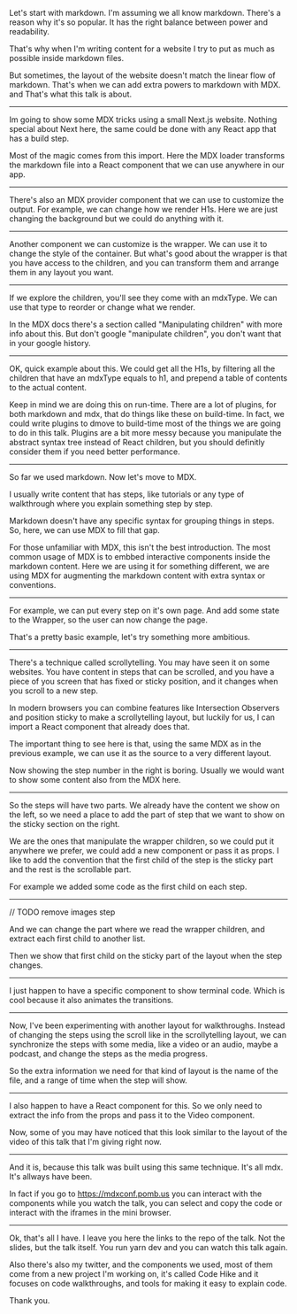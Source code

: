 Let's start with markdown. I'm assuming we all know markdown. There's a reason why it's so popular. It has the right balance between power and readability.

That's why when I'm writing content for a website I try to put as much as possible inside markdown files.

But sometimes, the layout of the website doesn't match the linear flow of markdown. That's when we can add extra powers to markdown with MDX. and That's what this talk is about.

---

Im going to show some MDX tricks using a small Next.js website. Nothing special about Next here, the same could be done with any React app that has a build step.

Most of the magic comes from this import. Here the MDX loader transforms the markdown file into a React component that we can use anywhere in our app.

---

There's also an MDX provider component that we can use to customize the output. For example, we can change how we render H1s. Here we are just changing the background but we could do anything with it.

---

Another component we can customize is the wrapper. We can use it to change the style of the container. But what's good about the wrapper is that you have access to the children, and you can transform them and arrange them in any layout you want.

---

If we explore the children, you'll see they come with an mdxType. We can use that type to reorder or change what we render.

In the MDX docs there's a section called "Manipulating children" with more info about this. But don't google "manipulate children", you don't want that in your google history.

---

OK, quick example about this. We could get all the H1s, by filtering all the children that have an mdxType equals to h1, and prepend a table of contents to the actual content.

Keep in mind we are doing this on run-time. There are a lot of plugins, for both markdown and mdx, that do things like these on build-time. In fact, we could write plugins to dmove to build-time most of the things we are going to do in this talk. Plugins are a bit more messy because you manipulate the abstract syntax tree instead of React children, but you should definitly consider them if you need better performance.

---

So far we used markdown. Now let's move to MDX.

I usually write content that has steps, like tutorials or any type of walkthrough where you explain something step by step.

Markdown doesn't have any specific syntax for grouping things in steps. So, here, we can use MDX to fill that gap.

For those unfamiliar with MDX, this isn't the best introduction. The most common usage of MDX is to embbed interactive components inside the markdown content. Here we are using it for something different, we are using MDX for augmenting the markdown content with extra syntax or conventions.

---

For example, we can put every step on it's own page. And add some state to the Wrapper, so the user can now change the page.

That's a pretty basic example, let's try something more ambitious.

---

There's a technique called scrollytelling. You may have seen it on some websites. You have content in steps that can be scrolled, and you have a piece of you screen that has fixed or sticky position, and it changes when you scroll to a new step.

In modern browsers you can combine features like Intersection Observers and position sticky to make a scrollytelling layout, but luckily for us, I can import a React component that already does that.

The important thing to see here is that, using the same MDX as in the previous example, we can use it as the source to a very different layout.

Now showing the step number in the right is boring. Usually we would want to show some content also from the MDX here.

---

So the steps will have two parts. We already have the content we show on the left, so we need a place to add the part of step that we want to show on the sticky section on the right.

We are the ones that manipulate the wrapper children, so we could put it anywhere we prefer, we could add a new component or pass it as props. I like to add the convention that the first child of the step is the sticky part and the rest is the scrollable part.

For example we added some code as the first child on each step.

---

// TODO remove images step

And we can change the part where we read the wrapper children, and extract each first child to another list.

Then we show that first child on the sticky part of the layout when the step changes.

---

I just happen to have a specific component to show terminal code. Which is cool because it also animates the transitions.

---

Now, I've been experimenting with another layout for walkthroughs. Instead of changing the steps using the scroll like in the scrollytelling layout, we can synchronize the steps with some media, like a video or an audio, maybe a podcast, and change the steps as the media progress.

So the extra information we need for that kind of layout is the name of the file, and a range of time when the step will show.

---

I also happen to have a React component for this. So we only need to extract the info from the props and pass it to the Video component.

Now, some of you may have noticed that this look similar to the layout of the video of this talk that I'm giving right now.

---

And it is, because this talk was built using this same technique. It's all mdx. It's allways have been.

In fact if you go to https://mdxconf.pomb.us you can interact with the components while you watch the talk, you can select and copy the code or interact with the iframes in the mini browser.

---

Ok, that's all I have. I leave you here the links to the repo of the talk. Not the slides, but the talk itself. You run yarn dev and you can watch this talk again.

Also there's also my twitter, and the components we used, most of them come from a new project I'm working on, it's called Code Hike and it focuses on code walkthroughs, and tools for making it easy to explain code.

Thank you.
